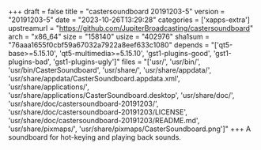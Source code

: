 +++
draft = false
title = "castersoundboard 20191203-5"
version = "20191203-5"
date = "2023-10-26T13:29:28"
categories = ['xapps-extra']
upstreamurl = "https://github.com/JupiterBroadcasting/castersoundboard"
arch = "x86_64"
size = "158140"
usize = "402976"
sha1sum = "76aaa1655f0cbf59a67032a7922a8eef633c1080"
depends = "['qt5-base>=5.15.10', 'qt5-multimedia>=5.15.10', 'gst1-plugins-good', 'gst1-plugins-bad', 'gst1-plugins-ugly']"
files = "['usr/', 'usr/bin/', 'usr/bin/CasterSoundboard', 'usr/share/', 'usr/share/appdata/', 'usr/share/appdata/CasterSoundboard.appdata.xml', 'usr/share/applications/', 'usr/share/applications/CasterSoundboard.desktop', 'usr/share/doc/', 'usr/share/doc/castersoundboard-20191203/', 'usr/share/doc/castersoundboard-20191203/LICENSE', 'usr/share/doc/castersoundboard-20191203/README.md', 'usr/share/pixmaps/', 'usr/share/pixmaps/CasterSoundboard.png']"
+++
A soundboard for hot-keying and playing back sounds.